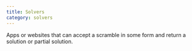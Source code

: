 ```yaml
---
title: Solvers
category: solvers
---
```


Apps or websites that can accept a scramble in some form and return a solution or partial solution.